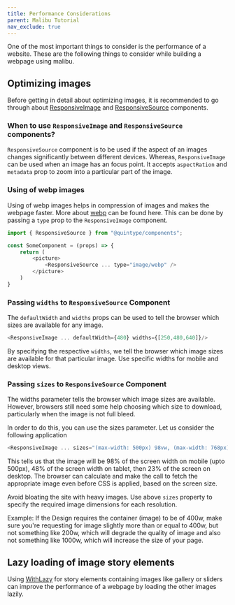 ```yaml
---
title: Performance Considerations
parent: Malibu Tutorial
nav_exclude: true
---
```


One of the most important things to consider is the performance of a website. These are the following things to consider while building a webpage using malibu.

## Optimizing images

Before getting in detail about optimizing images, it is recommended to go through about [ResponsiveImage](https://developers.quintype.com/quintype-node-components/tutorial-using-responsive-image.html) and [ResponsiveSource](https://developers.quintype.com/quintype-node-components/ResponsiveSource.html) components.

### When to use `ResponsiveImage` and `ResponsiveSource` components?

`ResponsiveSource` component is to be used if the aspect of an images changes significantly between different devices. Whereas, `ResponsiveImage` can be used when an image has an focus point. It accepts `aspectRation` and `metadata` prop to zoom into a particular part of the image.

### Using of webp images

Using of webp images helps in compression of images and makes the webpage faster. More about [webp](https://developers.google.com/speed/webp) can be found here. This can be done by passing a `type` prop to the `ResponsiveImage` component.

```javascript
import { ResponsiveSource } from "@quintype/components";

const SomeComponent = (props) => {
    return (
        <picture>
            <ResponsiveSource ... type="image/webp" />
        </picture>
    )
}
```

### Passing `widths` to `ResponsiveSource` Component

The `defaultWidth` and `widths` props can be used to tell the browser which sizes are available for any image.

```javascript
<ResponsiveImage ... defaultWidth={480} widths={[250,480,640]}/>
```

By specifying the respective `widths`, we tell the browser which image sizes are available for that particular image. Use specific widths for mobile and desktop views.

### Passing `sizes` to `ResponsiveSource` Component

The widths parameter tells the browser which image sizes are available. However, browsers still need some help choosing which size to download, particularly when the image is not full bleed.

In order to do this, you can use the sizes parameter. Let us consider the following application

```javascript
<ResponsiveImage ... sizes="(max-width: 500px) 98vw, (max-width: 768px) 48vw, 23vw"/>

```
This tells us that the image will be 98% of the screen width on mobile (upto 500px), 48% of the screen width on tablet, then 23% of the screen on desktop. The browser can calculate and make the call to fetch the appropriate image even before CSS is applied, based on the screen size.

Avoid bloating the site with heavy images. Use above `sizes` property to specify the required image dimensions for each resolution.

Example: If the Design requires the container (image) to be of 400w, make sure you're requesting for image slightly more than or equal to 400w, but not something like 200w, which will degrade the quality of image and also not something like 1000w, which will increase the size of your page.

## Lazy loading of image story elements

Using [WithLazy](https://developers.quintype.com/quintype-node-components/WithLazy.html) for story elements containing images like gallery or sliders can improve the performance of a webpage by loading the other images lazily.

